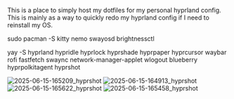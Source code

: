 This is a place to simply host my dotfiles for my personal hyprland config.
This is mainly as a way to quickly redo my hyprland config if I need to reinstall my OS.

sudo pacman -S kitty nemo swayosd brightnessctl

yay -S hyprland hypridle hyprlock hyprshade hyprpaper hyprcursor waybar rofi fastfetch swaync network-manager-applet wlogout blueberry hyprpolkitagent hyprshot

![2025-06-15-165209_hyprshot](https://github.com/user-attachments/assets/90873252-0698-4cdb-8089-f796a1c16eda)
![2025-06-15-164913_hyprshot](https://github.com/user-attachments/assets/a3addd28-d55d-4c76-9984-f6241131a416)
![2025-06-15-165622_hyprshot](https://github.com/user-attachments/assets/2f5e9a1a-8a25-4954-b694-533c45ed169b)
![2025-06-15-165458_hyprshot](https://github.com/user-attachments/assets/f559246b-1045-4145-a0e7-e1265a917e71)
